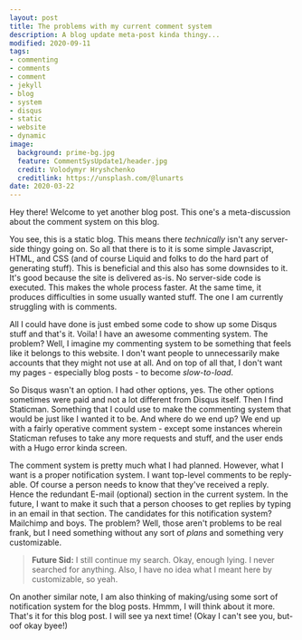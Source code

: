 ```yaml
---
layout: post
title: The problems with my current comment system
description: A blog update meta-post kinda thingy...
modified: 2020-09-11
tags:
- commenting
- comments
- comment
- jekyll
- blog
- system
- disqus
- static
- website
- dynamic
image:
  background: prime-bg.jpg
  feature: CommentSysUpdate1/header.jpg
  credit: Volodymyr Hryshchenko
  creditlink: https://unsplash.com/@lunarts
date: 2020-03-22
---
```


Hey there! Welcome to yet another blog post. This one's a meta-discussion about the comment system on this blog.

You see, this is a static blog. This means there *technically* isn't any server-side thingy going on. So all that there is to it is some simple Javascript, HTML, and CSS (and of course Liquid and folks to do the hard part of generating stuff). This is beneficial and this also has some downsides to it. It's good because the site is delivered as-is. No server-side code is executed. This makes the whole process faster. At the same time, it produces difficulties in some usually wanted stuff. The one I am currently struggling with is comments.

All I could have done is just embed some code to show up some Disqus stuff and that's it. Voila! I have an awesome commenting system. The problem? Well, I imagine my commenting system to be something that feels like it belongs to this website. I don't want people to unnecessarily make accounts that they might not use at all. And on top of all that, I don't want my pages - especially blog posts - to become *slow-to-load*.

So Disqus wasn't an option. I had other options, yes. The other options sometimes were paid and not a lot different from Disqus itself. Then I find Staticman. Something that I could use to make the commenting system that would be just like I wanted it to be. And where do we end up? We end up with a fairly operative comment system - except some instances wherein Staticman refuses to take any more requests and stuff, and the user ends with a Hugo error kinda screen.

The comment system is pretty much what I had planned. However, what I want is a proper notification system. I want top-level comments to be reply-able. Of course a person needs to know that they've received a reply. Hence the redundant E-mail (optional) section in the current system. In the future, I want to make it such that a person chooses to get replies by typing in an email in that section. The candidates for this notification system? Mailchimp and boys. The problem? Well, those aren't problems to be real frank, but I need something without any sort of *plans* and something very customizable.

> **Future Sid:** I still continue my search. Okay, enough lying. I never searched for anything.
> Also, I have no idea what I meant here by customizable, so yeah.

On another similar note, I am also thinking of making/using some sort of notification system for the blog posts. Hmmm, I will think about it more. That's it for this blog post. I will see ya next time! (Okay I can't see you, but- oof okay byee!)

